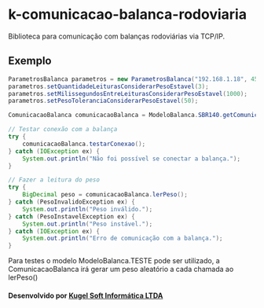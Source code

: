 # k-comunicacao-balanca-rodoviaria

Biblioteca para comunicação com balanças rodoviárias via TCP/IP.

## Exemplo
```java
ParametrosBalanca parametros = new ParametrosBalanca("192.168.1.18", 4558);
parametros.setQuantidadeLeiturasConsiderarPesoEstavel(3);
parametros.setMilissegundosEntreLeiturasConsiderarPesoEstavel(1000);
parametros.setPesoToleranciaConsiderarPesoEstavel(50);

ComunicacaoBalanca comunicacaoBalanca = ModeloBalanca.SBR140.getComunicacaoBalanca(parametros);

// Testar conexão com a balança
try {
    comunicacaoBalanca.testarConexao();
} catch (IOException ex) {
    System.out.println("Não foi possível se conectar a balança.");
}

// Fazer a leitura do peso
try {
    BigDecimal peso = comunicacaoBalanca.lerPeso();
} catch (PesoInvalidoException ex) {
    System.out.println("Peso inválido.");
} catch (PesoInstavelException ex) {
    System.out.println("Peso instável.");
} catch (IOException ex) {
    System.out.println("Erro de comunicação com a balança.");
}
```

Para testes o modelo ModeloBalanca.TESTE pode ser utilizado, a ComunicacaoBalanca irá gerar um peso aleatório a cada chamada ao lerPeso() 

#### Desenvolvido por [Kugel Soft Informática LTDA](https://www.kugel.com.br)
